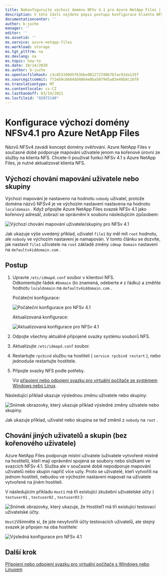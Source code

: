 ```yaml
---
title: Nakonfigurujte výchozí doménu NFSv 4.1 pro Azure NetApp Files | Microsoft Docs
description: V této části najdete popis postupu konfigurace klienta NFS pro použití NFSv 4.1 s Azure NetApp Files.
documentationcenter: ''
author: b-juche
manager: ''
editor: ''
ms.assetid: ''
ms.service: azure-netapp-files
ms.workload: storage
ms.tgt_pltfrm: na
ms.devlang: na
ms.topic: how-to
ms.date: 10/14/2020
ms.author: b-juche
ms.openlocfilehash: c3c853190d5f63bbe9012727d8b7b7ac91da135f
ms.sourcegitcommit: 772eb9c6684dd4864e0ba507945a83e48b8c16f0
ms.translationtype: MT
ms.contentlocale: cs-CZ
ms.lasthandoff: 03/19/2021
ms.locfileid: "92072148"
---
```

# <a name="configure-nfsv41-default-domain-for-azure-netapp-files"></a>Konfigurace výchozí domény NFSv4.1 pro Azure NetApp Files

Názvů NFSv4 zavádí koncept domény ověřování. Azure NetApp Files v současné době podporuje mapování uživatele jenom na kořenové úrovni ze služby na klienta NFS. Chcete-li používat funkci NFSv 4.1 s Azure NetApp Files, je nutné aktualizovat klienta NFS.

## <a name="default-behavior-of-usergroup-mapping"></a>Výchozí chování mapování uživatele nebo skupiny

Výchozí mapování je nastaveno na hodnotu `nobody` uživatel, protože doména názvů NFSv4 je ve výchozím nastavení nastavena na hodnotu `localdomain` . Když připojíte Azure NetApp Files svazek NFSv 4.1 jako kořenový adresář, zobrazí se oprávnění k souboru následujícím způsobem:  

![Výchozí chování mapování uživatele/skupiny pro NFSv 4.1](../media/azure-netapp-files/azure-netapp-files-nfsv41-default-behavior-user-group-mapping.png)

Jak ukazuje výše uvedený příklad, uživatel `file1` by měl mít `root` hodnotu, ale `nobody` ve výchozím nastavení je namapován.  V tomto článku se dozvíte, jak nastavit `file1` uživatele na `root` základě změny `idmap Domain` nastavení na `defaultv4iddomain.com` .  

## <a name="steps"></a>Postup 

1. Upravte `/etc/idmapd.conf` soubor v klientovi NFS.   
    Odkomentujte řádek `#Domain` (to znamená, odeberte `#` z řádku) a změňte hodnotu `localdomain` na `defaultv4iddomain.com` . 

    Počáteční konfigurace: 
    
    ![Počáteční konfigurace pro NFSv 4.1](../media/azure-netapp-files/azure-netapp-files-nfsv41-initial-config.png)

    Aktualizovaná konfigurace:
    
    ![Aktualizovaná konfigurace pro NFSv 4.1](../media/azure-netapp-files/azure-netapp-files-nfsv41-updated-config.png)

2. Odpojte všechny aktuálně připojené svazky systému souborů NFS.
3. Aktualizujte `/etc/idmapd.conf` soubor.
4. Restartujte `rpcbind` službu na hostiteli ( `service rpcbind restart` ), nebo jednoduše restartujte hostitele.
5. Připojte svazky NFS podle potřeby.   

    Viz [připojení nebo odpojení svazku pro virtuální počítače se systémem Windows nebo Linux](azure-netapp-files-mount-unmount-volumes-for-virtual-machines.md). 

Následující příklad ukazuje výslednou změnu uživatele nebo skupiny: 

![Snímek obrazovky, který ukazuje příklad výsledné změny uživatele nebo skupiny.](../media/azure-netapp-files/azure-netapp-files-nfsv41-resulting-config.png)

Jak ukazuje příklad, uživatel nebo skupina se teď změnil z `nobody` na `root` .

## <a name="behavior-of-other-non-root-users-and-groups"></a>Chování jiných uživatelů a skupin (bez kořenového uživatele)

Azure NetApp Files podporuje místní uživatele (uživatele vytvořené místně na hostiteli), kteří mají oprávnění spojená se soubory nebo složkami ve svazcích NFSv 4.1. Služba ale v současné době nepodporuje mapování uživatelů nebo skupin napříč více uzly. Proto se uživatelé, kteří vytvořili na jednom hostiteli, nebudou ve výchozím nastavení mapovat na uživatele vytvořené na jiném hostiteli. 

V následujícím příkladu `Host1` má tři existující zkušební uživatelské účty ( `testuser01` , `testuser02` , `testuser03` ): 

![Snímek obrazovky, který ukazuje, že Hostitel1 má tři existující testovací uživatelské účty.](../media/azure-netapp-files/azure-netapp-files-nfsv41-host1-users.png)

`Host2`Všimněte si, že jste nevytvořili účty testovacích uživatelů, ale stejný svazek je připojen na oba hostitele:

![Výsledná konfigurace pro NFSv 4.1](../media/azure-netapp-files/azure-netapp-files-nfsv41-host2-users.png)

## <a name="next-step"></a>Další krok 

[Připojení nebo odpojení svazku pro virtuální počítače s Windows nebo Linuxem](azure-netapp-files-mount-unmount-volumes-for-virtual-machines.md)

